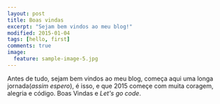 ```yaml
---
layout: post
title: Boas vindas
excerpt: "Sejam bem vindos ao meu blog!"
modified: 2015-01-04
tags: [hello, first]
comments: true
image:
  feature: sample-image-5.jpg
---
```

Antes de tudo, sejam bem vindos ao meu blog, começa aqui uma longa jornada(*assim espero*), é isso, e que 2015 começe com muita coragem, alegria e código. Boas Vindas e *Let's go code*.




